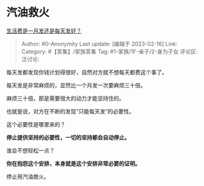 # 汽油救火
[生活费是一月发还是每天发好？](https://www.zhihu.com/question/517990868/answer/2895367799)

> Author: #0-Anonymity
> Last update: [编辑于 2023-02-16]
> Link:
> Category: #【答集】/家族答集
> Tag: #1-家族/1F-亲子/2-身为子女
> 评论区:
> 泛讨论:

每天发都发现你钱计划得很好，自然对方就不想每天都费这个事了。

每天发是非常麻烦的，显然比一个月发一次要麻烦三十倍。

麻烦三十倍，那是需要很大的动力才能坚持住的。

也就是说，对方在不断的发现“只能每天发”的必要性。

这个必要性是哪里来的？

**停止提供坚持的必要性，一切的坚持都会自动停止。**

谁会不想轻松一点？

**你在抱怨这个安排，本身就是这个安排非常必要的证明。**

停止用汽油救火。

